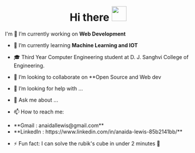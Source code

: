 <h1 align="center"> Hi there <img src = "https://raw.githubusercontent.com/NoobMahbub/NoobMahbub/main/Wave.gif" style = "width: 40px; height:40px"> </h1>

I'm 
 🔭 I’m currently working on **Web Development**
- 🌱 I’m currently learning **Machine Learning and IOT**
- 🎓 Third Year Computer Engineering student at D. J. Sanghvi College of Engineering.
- 👯 I’m looking to collaborate on **Open Source and Web dev 
- 🤔 I’m looking for help with ...
- 💬 Ask me about ...

- 📫 How to reach me: 
<ul>
<li>**Gmail : anaidallewis@gmail.com**</li>
<li> **LinkedIn : https://www.linkedin.com/in/anaida-lewis-85b2141bb/**</li>
</ul>

- ⚡ Fun fact: I can solve the rubik's cube in under 2 minutes 🥳
